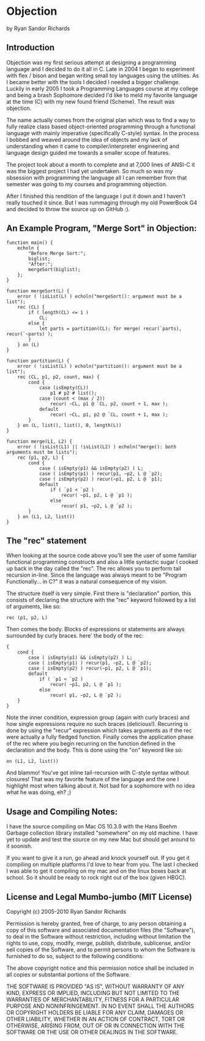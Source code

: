 Objection
================================================================================
by Ryan Sandor Richards


Introduction
--------------------------------------------------------------------------------

Objection was my first serious attempt at designing a programming language and
I decided to do it all in C. Late in 2004 I began to experiment with flex /
bison and began writing small toy languages using the utilities. As I became
better with the tools I decided I needed a bigger challenge. Luckily in early
2005 I took a Programming Languages course at my college and being a brash 
Sophomore decided I'd like to meld my favorite language at the time (C) with 
my new found friend (Scheme). The result was objection.

The name actually comes from the original plan which was to find a way to 
fully realize class based object-oriented programming through a functional
language with mainly imperative (specifically C-style) syntax. In the process
I bobbed and weaved around the idea of objects and my lack of understanding
when it came to compiler/interpreter engineering and language design guided
me towards a smaller scope of features.

The project took about a month to complete and at 7,000 lines of ANSI-C it was
the biggest project I had yet undertaken. So much so was my obsession with
programming the language all I can remember from that semester was going to
my courses and programming objection.

After I finished this rendition of the language I put it down and I haven't
really touched it since. But I was rummaging through my old PowerBook G4 and
decided to throw the source up on GitHub :).

An Example Program, "Merge Sort" in Objection:
--------------------------------------------------------------------------------

	function main() {
		echoln {
			"Before Merge Sort:";
			biglist;
			"After:";
			mergeSort(biglist);
		};
	}

	function mergeSort(L) {
		error ( !isList(L) ) echoln("mergeSort(): argument must be a list");
		rec (CL) {
			if ( length(CL) <= 1 )
				CL;
			else {
				let parts = partition(CL); for merge( recur(`parts), recur(`~parts) );
			}
		} on (L)
	}

	function partition(L) {
		error ( !isList(L) ) echoln("partition(): argument must be a list");
		rec (CL, p1, p2, count, max) {
			cond {
				case (isEmpty(CL))
					p1 # p2 # list();
				case (count < (max / 2))
					recur( ~CL, p1 @ `CL, p2, count + 1, max );
				default
					recur( ~CL, p1, p2 @ `CL, count + 1, max );
			}
		} on (L, list(), list(), 0, length(L))
	}

	function merge(L1, L2) {
		error ( !isList(L1) || !isList(L2) ) echoln("merge(): both arguments must be lists");
		rec (p1, p2, L) {
			cond {
				case ( isEmpty(p1) && isEmpty(p2) ) L;
				case ( isEmpty(p1) ) recur(p1, ~p2, L @ `p2);
				case ( isEmpty(p2) ) recur(~p1, p2, L @ `p1);
				default
					if ( `p1 < `p2 )
						recur( ~p1, p2, L @ `p1 );
					else
						recur( p1, ~p2, L @ `p2 );
			}
		} on (L1, L2, list())
	}

The "rec" statement
--------------------------------------------------------------------------------

When looking at the source code above you'll see the user of some familiar
functional programming constructs and also a little syntactic sugar I cooked up 
back in the day called the "rec". The rec allows you to perform tail recursion 
in-line. Since the language was always meant to be "Program Functionally... 
in C?" it was a natural consequence of my vision.

The structure itself is very simple. First there is "declaration" portion,
this consists of declaring the structure with the "rec" keyword followed
by a list of arguments, like so:

	rec (p1, p2, L) 

Then comes the body. Blocks of expressions or statements are always surrounded
by curly braces. here' the body of the rec:
	
	{
		cond {
			case ( isEmpty(p1) && isEmpty(p2) ) L;
			case ( isEmpty(p1) ) recur(p1, ~p2, L @ `p2);
			case ( isEmpty(p2) ) recur(~p1, p2, L @ `p1);
			default
				if ( `p1 < `p2 )
					recur( ~p1, p2, L @ `p1 );
				else
					recur( p1, ~p2, L @ `p2 );
		}
	} 

Note the inner condition, expression group (again with curly braces) and how
single expressions require no such braces (delicious!). Recurring is done by
using the "recur" expression which takes arguments as if the rec were actually
a fully fledged function. Finally comes the application phase of the rec where 
you begin recurring on the function defined in the declaration and the body.
This is done using the "on" keyword like so:
	
	on (L1, L2, list())

And blammo! You've got inline tail-recursion with C-style syntax without 
closures! That was my favorite feature of the language and the one I highlight 
most when talking about it. Not bad for a sophomore with no idea what he was 
doing, eh? ;)

Usage and Compiling Notes:
--------------------------------------------------------------------------------

I have the source compiling on Mac OS 10.3.9 with the Hans Boehm Garbage
collection library installed "somewhere" on my old machine. I have yet to 
update and test the source on my new Mac but should get around to it soonish.

If you want to give it a run, go ahead and knock yourself out. If you get it
compiling on multiple platforms I'd love to hear from you. The last I checked
I was able to get it compiling on my mac and on the linux boxes back at
school. So it should be ready to rock right out of the box (given HBGC).

License and Legal Mumbo-jumbo (MIT License)
--------------------------------------------------------------------------------

Copyright (c) 2005-2010 Ryan Sandor Richards

Permission is hereby granted, free of charge, to any person
obtaining a copy of this software and associated documentation
files (the "Software"), to deal in the Software without
restriction, including without limitation the rights to use,
copy, modify, merge, publish, distribute, sublicense, and/or sell
copies of the Software, and to permit persons to whom the
Software is furnished to do so, subject to the following
conditions:

The above copyright notice and this permission notice shall be
included in all copies or substantial portions of the Software.

THE SOFTWARE IS PROVIDED "AS IS", WITHOUT WARRANTY OF ANY KIND,
EXPRESS OR IMPLIED, INCLUDING BUT NOT LIMITED TO THE WARRANTIES
OF MERCHANTABILITY, FITNESS FOR A PARTICULAR PURPOSE AND
NONINFRINGEMENT. IN NO EVENT SHALL THE AUTHORS OR COPYRIGHT
HOLDERS BE LIABLE FOR ANY CLAIM, DAMAGES OR OTHER LIABILITY,
WHETHER IN AN ACTION OF CONTRACT, TORT OR OTHERWISE, ARISING
FROM, OUT OF OR IN CONNECTION WITH THE SOFTWARE OR THE USE OR
OTHER DEALINGS IN THE SOFTWARE.


